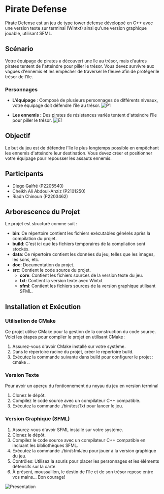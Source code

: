 # Pirate Defense

Pirate Defense est un jeu de type tower defense développé en C++ avec une version texte sur terminal (Wintxt) ainsi qu'une version graphique jouable, utilisant SFML.

## Scénario

Votre équipage de pirates a découvert une île au trésor, mais d'autres pirates tentent de l'atteindre pour piller le trésor. Vous devez survivre aux vagues d'ennemis et les empêcher de traverser le fleuve afin de protéger le trésor de l'île.

### Personnages

- **L'équipage** : Composé de plusieurs personnages de différents niveaux, votre équipage doit défendre l'île au trésor.
![P1](https://forge.univ-lyon1.fr/p2205540/projetjeu/-/raw/main/data/Equipage1.gif?ref_type=heads)
  
- **Les ennemis** : Des pirates de résistances variés tentent d'atteindre l'île pour piller le trésor.
![E1](https://forge.univ-lyon1.fr/p2205540/projetjeu/-/raw/main/data/PersoEnnemi.gif?ref_type=heads)


## Objectif

Le but du jeu est de défendre l'île le plus longtemps possible en empêchant les ennemis d'atteindre leur destination. Vous devez créer et positionner votre équipage pour repousser les assauts ennemis.

## Participants

- Diego Galfré (P2205540)
- Cheikh Ali Abdoul-Anziz (P2101250)
- Riadh Chinoun (P2203462)


## Arborescence du Projet

Le projet est structuré comme suit :

- **bin**: Ce répertoire contient les fichiers exécutables générés après la compilation du projet.
- **build**: C'est ici que les fichiers temporaires de la compilation sont stockés.
- **data**: Ce répertoire contient les données du jeu, telles que les images, les sons, etc.
- **doc**: Documentation du projet.
- **src**: Contient le code source du projet.
  - **core**: Contient les fichiers sources de la version texte du jeu.
  - **txt**: Contient la version texte avec Wintxt
  - **sfml**: Contient les fichiers sources de la version graphique utilisant SFML.

## Installation et Exécution

### Utilisation de CMake

Ce projet utilise CMake pour la gestion de la construction du code source. Voici les étapes pour compiler le projet en utilisant CMake :

1. Assurez-vous d'avoir CMake installé sur votre système.
2. Dans le répertoire racine du projet, créer le repertoire build.
3. Exécutez la commande suivante dans build pour configurer le projet : cmake ..

### Version Texte
Pour avoir un aperçu du fontionnement du noyau du jeu en version terminal
1. Clonez le dépôt.
2. Compilez le code source avec un compilateur C++ compatible.
3. Exécutez la commande ./bin/testTxt pour lancer le jeu.

### Version Graphique (SFML)

1. Assurez-vous d'avoir SFML installé sur votre système.
2. Clonez le dépôt.
3. Compilez le code source avec un compilateur C++ compatible en incluant les bibliothèques SFML.
4. Exécutez la commande ./bin/sfmlJeu pour jouer à la version graphique du jeu.
5. Contrôles: Utilisez la souris pour placer les personnages et les éléments défensifs sur la carte.
6. À présent, moussaillon, le destin de l'île et de son trésor repose entre vos mains... Bon courage!


![Presentation](https://forge.univ-lyon1.fr/p2205540/projetjeu/-/raw/main/data/HomePirate.png?ref_type=heads)